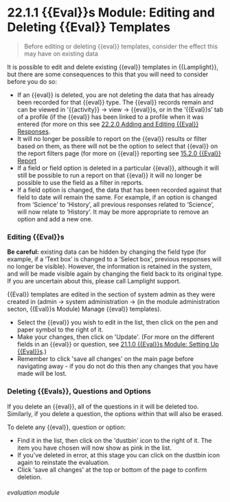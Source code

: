 # 22.1.1 {{Eval}}s Module: Editing and Deleting {{Eval}} Templates

> Before editing or deleting {{eval}} templates, consider the effect this may have on existing data



It is possible to edit and delete existing {{eval}} templates in {{Lamplight}}, but there are some consequences to this that you will need to consider before you do so:

- If an {{eval}} is deleted, you are not deleting the data that has already been recorded for that {{eval}} type. The {{eval}} records remain and can be viewed in '{{activity}} -> view -> {{eval}}s, or in the ‘{{Eval}}s’ tab of a profile (if the {{eval}} has been linked to a profile when it was entered (for more on this see [22.2.0 Adding and Editing {{Eval}} Responses](/help/index/p/22.2.0).
- It will no longer be possible to report on the {{eval}} results or filter based on them, as there will not be the option to select that {{eval}} on the report filters page (for more on {{eval}} reporting see [15.2.0 {{Eval}} Report](/help/index/p/15.2.0)
- If a field or field option is deleted in a particular {{eval}}, although it will still be possible to run a report on that {{eval}} it will no longer be possible to use the field as a filter in reports.
- If a field option is changed, the data that has been recorded against that field to date will remain the same. For example, if an option is changed from ‘Science’ to ‘History’, all previous responses related to ‘Science’, will now relate to ‘History’. It may be more appropriate to remove an option and add a new one.

### Editing {{Eval}}s  

**Be careful:** existing data can be hidden by changing the field type (for example, if a ‘Text box’ is changed to a ‘Select box’, previous responses will no longer be visible). However, the information is retained in the system, and will be made visible again by changing the field back to its original type. If you are uncertain about this, please call Lamplight support.  

{{Eval}} templates are edited in the section of system admin as they were created in (admin -> system administration -> (in the module administration secton, {{Eval}}s Module) Manage {{eval}} templates).
- Select the {{eval}} you wish to edit in the list, then click on the pen and paper symbol to the right of it. 
- Make your changes, then click on 'Update'. (For more on the different fields in an {{eval}} or question, see [21.1.0 {{Eval}}s Module: Setting Up {{Eval}}s](help/index/p/21.1.0).)
- Remember to click 'save all changes' on the main page before navigating away - if you do not do this then any changes that you have made will be lost. 

### Deleting {{Evals}}, Questions and Options

If you delete an {{eval}}, all of the questions in it will be deleted too. Similarly, if you delete a question, the options within that will also be erased.

To delete any {{eval}}, question or option:
 
 - Find it in the list, then click on the 'dustbin' icon to the right of it. The item you have chosen will now show as pink in the list.
 - If you've deleted in error, at this stage you can click on the dustbin icon again to reinstate the evaluation. 
 - Click 'save all changes' at the top or bottom of the page to confirm deletion.   


###### evaluation module
 
